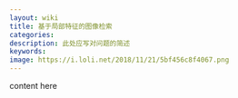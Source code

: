 ```yaml
---
layout: wiki
title: 基于局部特征的图像检索
categories: 
description: 此处应写对问题的简述
keywords: 
image: https://i.loli.net/2018/11/21/5bf456c8f4067.png
---
```


content here
